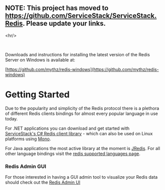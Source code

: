 ## NOTE: This project has moved to https://github.com/ServiceStack/ServiceStack.Redis. Please update your links. ##



&lt;hr/&gt;


<br />

Downloads and instructions for installing the latest version of the Redis Server on Windows is available at:

[https://github.com/mythz/redis-windows](https://github.com/mythz/redis-windows)

# Getting Started #

Due to the popularity and simplicity of the Redis protocol there is a plethora of different Redis clients bindings for almost every popular language in use today.

For .NET applications you can download and get started with [ServiceStack's C# Redis client library](https://github.com/ServiceStack/ServiceStack.Redis) - which can also be used on Linux platforms using [Mono](http://www.mono-project.com/Main_Page).

For Java applications the most active library at the moment is [JRedis](http://code.google.com/p/jredis/). For all other language bindings visit the [redis supported languages page](http://redis.io/clients).

### Redis Admin GUI ###
For those interested in having a GUI admin tool to visualize your Redis data should check out the [Redis Admin UI](http://www.servicestack.net/mythz_blog/?p=381)